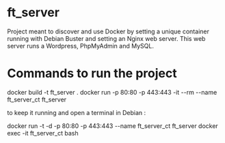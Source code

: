 # ft_server

Project meant to discover and use Docker by setting a unique container running with Debian Buster and setting an Nginx web server. This web server runs a Wordpress, PhpMyAdmin and MySQL.

# Commands to run the project

docker build -t ft_server .
docker run -p 80:80 -p 443:443 -it --rm --name ft_server_ct ft_server

to keep it running and open a terminal in Debian :

docker run -t -d -p 80:80 -p 443:443 --name ft_server_ct ft_server
docker exec -it ft_server_ct bash
